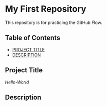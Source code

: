 # My First Repository  
This repository is for practicing the GitHub Flow.  

## Table of Contents

- [PROJECT TITLE](#Project-Title)
- [DESCRIPTION](#Description)

## Project Title  

*Hello-World*

## Description  




